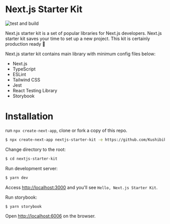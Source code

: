# Next.js Starter Kit
![test and build](https://github.com/KushibikiMashu/nextjs-starter-kit/workflows/test%20and%20build/badge.svg)

Next.js starter kit is a set of popular libraries for Next.js developers. Next.js starter kit saves your time to set up a new project. This kit is certainly production ready 🚀

Next.js starter kit contains main library with minimum config files below:

- Next.js
- TypeScript
- ESLint
- Tailwind CSS
- Jest
- React Testing Library
- Storybook

# Installation
run `npx create-next-app`, clone or fork a copy of this repo.

```sh
$ npx create-next-app nextjs-starter-kit -e https://github.com/KushibikiMashu/nextjs-starter-kit
```

Change directory to the root:

```sh
$ cd nextjs-starter-kit
```

Run development server:

```sh
$ yarn dev
```

Access [http://localhost:3000](http://localhost:3000) and you'll see `Hello, Next.js Starter Kit`.

Run storybook:

```sh
$ yarn storybook
```

Open [http://localhost:6006](http://localhost:6006) on the browser.
